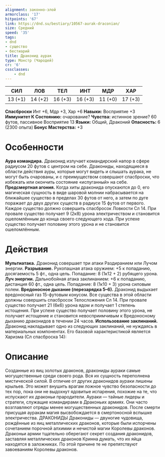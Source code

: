 ```yaml
---
alignment: законно-злой
armorclass: '17'
hitpoints: '67'
link: https://dnd.su/bestiary/10567-aurak-draconian/
size: Средний
speed: '35'
tags:
- dnd
- существо
- бестиарий
title: Драконид аурак
type: Монстр (Чародей)
cr: '6'
cssclasses:
    - dnd
---
```



| СИЛ | ЛОВ | ТЕЛ | ИНТ | МДР | ХАР |
|---|---|---|---|---|---|
| 13 (+1) | 14 (+2) | 16 (+3) | 16 (+3) | 11 (+0) | 17 (+3) |
**Спасброски** Инт +6, Мдр +3, Хар +6
**Навыки:** Восприятие +3
**Иммунитет К Состоянию:** очарование?
**Чувства:** истинное зрение? 60 футов, пассивное Восприятие 13
**Языки:** Общий, Драконий
**Опасность:** 6 (2300 опыта)
**Бонус Мастерства:** +3


# Особенности
**Аура командира.** Драконид излучает командирский напор в сфере радиусом 20 футов с центром на себе. Дракониды, находящиеся в области действия ауры, которые могут видеть и слышать аурака, не могут быть очарованы, и с преимуществом совершают спасброски, что избежать или окончить состояние «испуганный» на себе.
**Предсмертная агония.** Когда хиты драконида опускаются до 0, его магическая сущность в виде шаровой молнии набрасывается на ближайшее существо в пределах 30 футов от него, а затем по дуге поражает до двух других существ в радиусе 15 футов от первого. Каждое существо должно совершить спасбросок Ловкости Сл 14. При провале существо получает 9 (2к8) урона электричеством и становится ошеломлённым до конца своего следующего хода. При успехе существо получает половину этого урона и не становится ошеломлённым.


# Действия
**Мультиатака.** Драконид совершает три атаки Раздиранием или Лучом энергии.
**Разрывание.** Рукопашная атака оружием: +5 к попаданию, досягаемость 5 фт., одна цель. Попадание: 8 (1к12 + 2) рубящего урона.
**Луч энергии.** Дальнобойная атака заклинанием: +6 к попаданию, дистанция 60 фт., одна цель. Попадание: 8 (1к10 + 3) урона силовым полем.
**Вредоносное дыхание (перезарядка 5–6).** Драконид выдыхает вредоносный газ 15-футовым конусом. Все существа в этой области должны совершить спасбросок Телосложения Сл 14. При провале существо получает 21 (6к6) урона ядом и получает 1 степень истощения. При успехе существо получает половину этого урона, не получает истощение и становится невосприимчивым к Вредоносному дыханию драконидов в течении 24 часов.
**Использование заклинаний.** Драконид накладывает одно из следующих заклинаний, не нуждаясь в материальных компонентах. Его базовой характеристикой является Харизма (Сл спасброска 14):


# Описание
Созданные из яиц золотых драконов, дракониды аураки самые могущественные среди своего рода. Вся их сущность переполнена мистической силой. В отличие от других драконидов аураки лишены крыльев. Это может внушить врагам ложное чувство безопасности до тех пор, пока они не выдохнут ядовитые испарения, похожие на те, что испускают их драконьи прародители. Аураки — тайные лидеры и стратеги, служащие командирами в Драконьих армиях. Они часто возглавляют отряды менее могущественных драконидов. После смерти присущая ауракам магия высвобождается в смертоносной вспышке электричества. ДРАКОНИДЫ Дракониды — двуногие чудовища, рождённые из яиц металлических драконов, которые были испорчены сочетанием порочной алхимии и нечистой магии Королевы драконов. Драконьи армии тщательно оберегают секрет создания драконидов, заставляя металлических драконов Кринна думать, что их яйца находятся в заложниках. По этой причине те не препятствуют завоеваниям Королевы драконов.